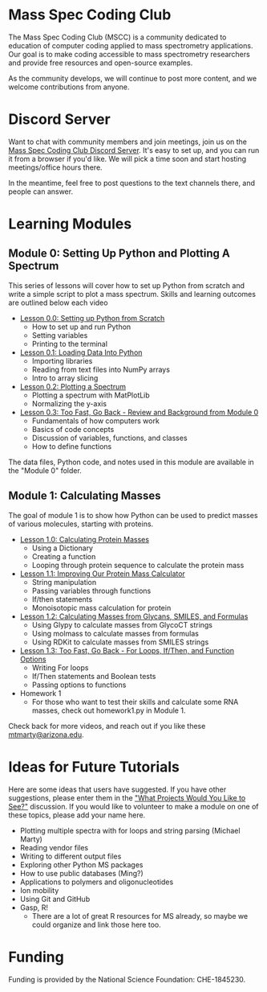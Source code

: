 # Mass Spec Coding Club
The Mass Spec Coding Club (MSCC) is a community dedicated to education of computer coding applied to mass spectrometry applications. Our goal is to make coding accessible to mass spectrometry researchers and provide free resources and open-source examples. 

As the community develops, we will continue to post more content, and we welcome contributions from anyone. 

# Discord Server

Want to chat with community members and join meetings, join us on the [Mass Spec Coding Club Discord Server](https://discord.gg/24GupxGn3d). It's easy to set up, and you can run it from a browser if you'd like. We will pick a time soon and start hosting meetings/office hours there. 

In the meantime, feel free to post questions to the text channels there, and people can answer. 

# Learning Modules

## Module 0: Setting Up Python and Plotting A Spectrum

This series of lessons will cover how to set up Python from scratch and write a simple script to plot a mass spectrum. Skills and learning outcomes are outlined below each video

* [Lesson 0.0: Setting up Python from Scratch](https://youtu.be/BLaoo1S3ImU)
  * How to set up and run Python
  * Setting variables
  * Printing to the terminal
* [Lesson 0.1: Loading Data Into Python](https://youtu.be/vpbdUQp8m0U)
  * Importing libraries
  * Reading from text files into NumPy arrays
  * Intro to array slicing
* [Lesson 0.2: Plotting a Spectrum](https://youtu.be/88m4a9CEeBY)
  * Plotting a spectrum with MatPlotLib
  * Normalizing the y-axis
* [Lesson 0.3: Too Fast, Go Back - Review and Background from Module 0](https://youtu.be/V6alRhace2A)
  * Fundamentals of how computers work
  * Basics of code concepts
  * Discussion of variables, functions, and classes
  * How to define functions

The data files, Python code, and notes used in this module are available in the "Module 0" folder.

## Module 1: Calculating Masses

The goal of module 1 is to show how Python can be used to predict masses of various molecules, starting with proteins.

* [Lesson 1.0: Calculating Protein Masses](https://youtu.be/FFR1gg2cA6E)
  * Using a Dictionary
  * Creating a function
  * Looping through protein sequence to calculate the protein mass
* [Lesson 1.1: Improving Our Protein Mass Calculator](https://youtu.be/lxTrA_EPeNg)
  * String manipulation
  * Passing variables through functions
  * If/then statements
  * Monoisotopic mass calculation for protein
* [Lesson 1.2: Calculating Masses from Glycans, SMILES, and Formulas](https://youtu.be/XSgA7SODmSg)
  * Using Glypy to calculate masses from GlycoCT strings
  * Using molmass to calculate masses from formulas
  * Using RDKit to calculate masses from SMILES strings
* [Lesson 1.3: Too Fast, Go Back - For Loops, If/Then, and Function Options](https://youtu.be/xg1QxAzznkg)
  * Writing For loops
  * If/Then statements and Boolean tests
  * Passing options to functions
* Homework 1
  * For those who want to test their skills and calculate some RNA masses, check out homework1.py in Module 1.

Check back for more videos, and reach out if you like these [mtmarty@arizona.edu](mailto:mtmarty@arizona.edu). 

# Ideas for Future Tutorials

Here are some ideas that users have suggested. If you have other suggestions, please enter them in the ["What Projects Would You Like to See?"](https://github.com/michaelmarty/MassSpecCodingClub/discussions/3) discussion. If you would like to volunteer to make a module on one of these topics, please add your name here.

* Plotting multiple spectra with for loops and string parsing (Michael Marty)
* Reading vendor files
* Writing to different output files
* Exploring other Python MS packages
* How to use public databases (Ming?)
* Applications to polymers and oligonucleotides
* Ion mobility
* Using Git and GitHub
* Gasp, R!
  * There are a lot of great R resources for MS already, so maybe we could organize and link those here too.

# Funding

Funding is provided by the National Science Foundation: CHE-1845230. 
